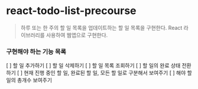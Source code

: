 # react-todo-list-precourse

> 하루 또는 한 주의 할 일 목록을 업데이트하는 할 일 목록을 구현한다. React 라이브러리를 사용하여 웹앱으로 구현한다.

### 구현해야 하는 기능 목록

[ ] 할 일 추가하기
[ ] 할 일 삭제하기
[ ] 할 일 목록 조회하기
[ ] 할 일의 완료 상태 전환하기
[ ] 현재 진행 중인 할 일, 완료된 할 일, 모든 할 일로 구분해서 보여주기
[ ] 해야 할 일의 총개수 보여주기
